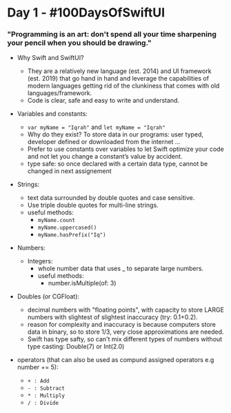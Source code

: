 # Day 1 - #100DaysOfSwiftUI

### "Programming is an art: don't spend all your time sharpening your pencil when you should be drawing."

- Why Swift and SwiftUI? 
  
    - They are a relatively new language (est. 2014) and UI framework (est. 2019) that go hand in hand and leverage the capabilities of modern languages getting rid of the clunkiness that comes with old languages/framework.
    - Code is clear, safe and easy to write and understand.
 
 - Variables and constants:
 
    - `var myName = "Iqrah"` and `let myName = "Iqrah"`
    - Why do they exist? To store data in our programs: user typed, developer defined or downloaded from the internet ...
    - Prefer to use constants over variables to let Swift optimize your code and not let you change a constant’s value by accident.
    - type safe: so once declared with a certain data type, cannot be changed in next assignement
    
 - Strings:
    - text data surrounded by double quotes and case sensitive.
    - Use triple double quotes for multi-line strings.
    - useful methods:
      - `myName.count`
      - `myName.uppercased()`
      - `myName.hasPrefix("Iq")`
      
 - Numbers:
      
   - Integers:
      - whole number data that uses _ to separate large numbers.
      - useful methods:
        - number.isMultiple(of: 3)
    
  - Doubles (or CGFloat):
      - decimal numbers with "floating points", with capacity to store LARGE numbers with slightest of slightest inaccuracy (try: 0.1+0.2).
      - reason for complexity and inaccuracy is because computers store data in binary, so to store 1/3, very close approximations are needed.
      - Swift has type safty, so can't mix different types of numbers without type casting: Double(7) or Int(2.0)
      
 -  operators (that can also be used as compund assigned operators e.g number += 5):
    - `+ : Add`
    - `- : Subtract`
    - `* : Multiply`
    - `/ : Divide`


